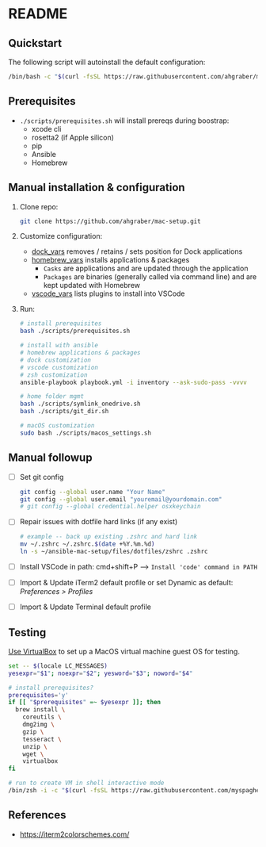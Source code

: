 # README

## Quickstart

The following script will autoinstall the default configuration:

```sh
/bin/bash -c "$(curl -fsSL https://raw.githubusercontent.com/ahgraber/mac-setup/HEAD/install.sh)"
```

## Prerequisites

* `./scripts/prerequisites.sh` will install prereqs during boostrap:
  * xcode cli
  * rosetta2 (if Apple silicon)
  * pip
  * Ansible
  * Homebrew

## Manual installation & configuration

1. Clone repo:

   ```sh
   git clone https://github.com/ahgraber/mac-setup.git
   ```

2. Customize configuration:
   * [dock_vars](./vars/dock_vars.yaml) removes / retains / sets position for Dock applications
   * [homebrew_vars](./vars/homebrew_vars.yaml) installs applications & packages
     * `Casks` are applications and are updated through the application
     * `Packages` are binaries (generally called via command line) and are kept updated with Homebrew
   * [vscode_vars](./vars/vscode_env.yaml) lists plugins to install into VSCode

3. Run:

   ```sh
   # install prerequisites
   bash ./scripts/prerequisites.sh

   # install with ansible
   # homebrew applications & packages
   # dock customization
   # vscode customization
   # zsh customization
   ansible-playbook playbook.yml -i inventory --ask-sudo-pass -vvvv

   # home folder mgmt
   bash ./scripts/symlink_onedrive.sh
   bash ./scripts/git_dir.sh

   # macOS customization
   sudo bash ./scripts/macos_settings.sh
   ```

## Manual followup

* [ ] Set git config

  ```sh
  git config --global user.name "Your Name"
  git config --global user.email "youremail@yourdomain.com"
  # git config --global credential.helper osxkeychain
  ```

* [ ] Repair issues with dotfile hard links (if any exist)

  ```sh
  # example -- back up existing .zshrc and hard link
  mv ~/.zshrc ~/.zshrc.$(date +%Y.%m.%d)
  ln -s ~/ansible-mac-setup/files/dotfiles/zshrc .zshrc
  ```

* [ ] Install VSCode in path: cmd+shift+P --> `Install 'code' command in PATH`

* [ ] Import & Update iTerm2 default profile or set Dynamic as default: _Preferences > Profiles_
* [ ] Import & Update Terminal default profile

## Testing

[Use VirtualBox](https://github.com/myspaghetti/macos-virtualbox) to set up a MacOS virtual machine guest OS for testing.

```sh
set -- $(locale LC_MESSAGES)
yesexpr="$1"; noexpr="$2"; yesword="$3"; noword="$4"

# install prerequisites?
prerequisites='y'
if [[ "$prerequisites" =~ $yesexpr ]]; then
  brew install \
    coreutils \
    dmg2img \
    gzip \
    tesseract \
    unzip \
    wget \
    virtualbox
fi

# run to create VM in shell interactive mode
/bin/zsh -i -c "$(curl -fsSL https://raw.githubusercontent.com/myspaghetti/macos-virtualbox/master/macos-guest-virtualbox.sh)"
```

## References

* https://iterm2colorschemes.com/